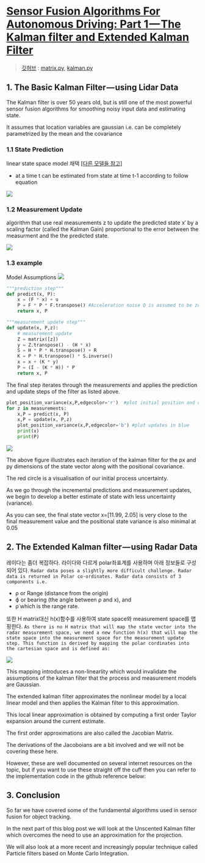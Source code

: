 # [Sensor Fusion Algorithms For Autonomous Driving: Part 1 — The Kalman filter and Extended Kalman Filter](https://medium.com/@wilburdes/sensor-fusion-algorithms-for-autonomous-driving-part-1-the-kalman-filter-and-extended-kalman-a4eab8a833dd)

> [깃허브](https://github.com/asterixds/ExtendedKalmanFilter) : [matrix.py](https://github.com/asterixds/ExtendedKalmanFilter/blob/master/python/matrix.py), [kalman.py](https://github.com/asterixds/ExtendedKalmanFilter/blob/master/python/kalman.py)

## 1. The Basic Kalman Filter — using Lidar Data

The Kalman filter is over 50 years old, but is still one of the most powerful sensor fusion algorithms for smoothing noisy input data and estimating state. 

It assumes that location variables are gaussian i.e. can be completely parametrized by the mean and the covariance


### 1.1 State Prediction

linear state space model 채택 [[다른 모델들 참고]](https://uk.mathworks.com/help/ident/ug/what-are-state-space-models.html)
- at a time t can be estimated from state at time t-1 according to follow equation

![](https://cdn-images-1.medium.com/max/1200/1*rv35k4mQgQr2UVrVRH9uMg.png)


### 1.2 Measurement Update

 algorithm that use real measurements z to update the predicted state x′ by a scaling factor (called the Kalman Gain) proportional to the error between the measurment and the the predicted state.
 
 
![](https://cdn-images-1.medium.com/max/800/1*mOphU54_P-DgzPeeRLQP8g.png)


### 1.3 example

Model Assumptions
![](https://cdn-images-1.medium.com/max/800/1*K2Jzlu-aFUjb5bkenhwkIQ.png)

```python 
"""prediction step"""
def predict(x, P):
    x = (F * x) + u 
    P = F * P * F.transpose() #Acceleration noise Q is assumed to be zero
    return x, P

"""measurement update step"""
def update(x, P,z):
    # measurement update
    Z = matrix([z])
    y = Z.transpose() - (H * x)
    S = H * P * H.transpose() + R
    K = P * H.transpose() * S.inverse()
    x = x + (K * y)
    P = (I - (K * H)) * P
    return x, P
```

The final step iterates through the measurements and applies the prediction and update steps of the filter as listed above.

```python 
plot_position_variance(x,P,edgecolor='r')  #plot initial position and covariance in red   
for z in measurements:
    x,P = predict(x, P)
    x,P = update(x, P,z)
    plot_position_variance(x,P,edgecolor='b') #plot updates in blue
    print(x)
    print(P)
```


![](https://cdn-images-1.medium.com/max/800/1*SNMQY6Lduj0otwqC8CCn5A.png)

The above figure illustrates each iteration of the kalman filter for the px and py dimensions of the state vector along with the positional covariance. 

The red circle is a visualisation of our initial process uncertainty. 

As we go through the incremental predictions and measurement updates, we begin to develop a better estimate of state with less uncertainty (variance). 

As you can see, the final state vector x=[11.99, 2.05] is very close to the final measurement value and the positional state variance is also minimal at 0.05


## 2. The Extended Kalman filter — using Radar Data

레이다는 좀더 복잡하다. 라이다와 다르게 polar좌표계를 사용하며 아래 정보들로 구성 되어 있다. `Radar data poses a slightly more difficult challenge. Radar data is returned in Polar co-ordinates. Radar data consists of 3 components i.e.`

- ρ or Range (distance from the origin)
- ϕ or bearing (the angle between ρ and x), and 
- ρ˙which is the range rate.


또한 H matrix대신 h(x)함수를 사용하여 state space와 measurement space를 맵핑한다. `As there is no H matrix that will map the state vector into the radar measurement space, we need a new function h(x) that will map the state space into the measurement space for the measurement update step. This function is derived by mapping the polar cordinates into the cartesian space and is defined as:`

![](https://cdn-images-1.medium.com/max/1200/1*S4fUS4elQMQx1SWRS74MIw.png)

This mapping introduces a non-linearlity which would invalidate the assumptions of the kalman filter that the process and measurement models are Gaussian. 

The extended kalman filter approximates the nonlinear model by a local linear model and then applies the Kalman filter to this approximation. 

This local linear approximation is obtained by computing a first order Taylor expansion around the current estimate. 

The first order approximations are also called the Jacobian Matrix. 

The derivations of the Jacoboians are a bit involved and we will not be covering these here. 

However, these are well documented on several internet resources on the topic, but if you want to use these straight off the cuff then you can refer to the implementation code in the github reference below:


## 3. Conclusion

So far we have covered some of the fundamental algorithms used in sensor fusion for object tracking. 

In the next part of this blog post we will look at the Unscented Kalman filter which overcomes the need to use an approximation for the projection. 

We will also look at a more recent and increasingly popular technique called Particle filters based on Monte Carlo Integration.
